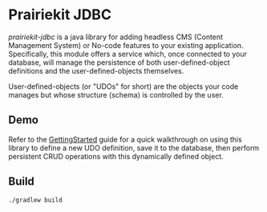 # Prairiekit JDBC

_prairiekit-jdbc_ is a java library for adding headless CMS (Content Management System) or No-code features to your existing application. Specifically, this module offers a service which, once connected to your database, will manage the persistence of both user-defined-object definitions and the user-defined-objects themselves.

User-defined-objects (or "UDOs" for short) are the objects your code manages but whose structure (schema) is controlled by the user.

## Demo

Refer to the [GettingStarted](src/docs/java/org/prairiekit/persist/jdbc/GettingStarted.java) guide for a quick walkthrough on using this library to define a new UDO definition, save it to the database, then perform persistent CRUD operations with this dynamically defined object.

## Build

`./gradlew build`
